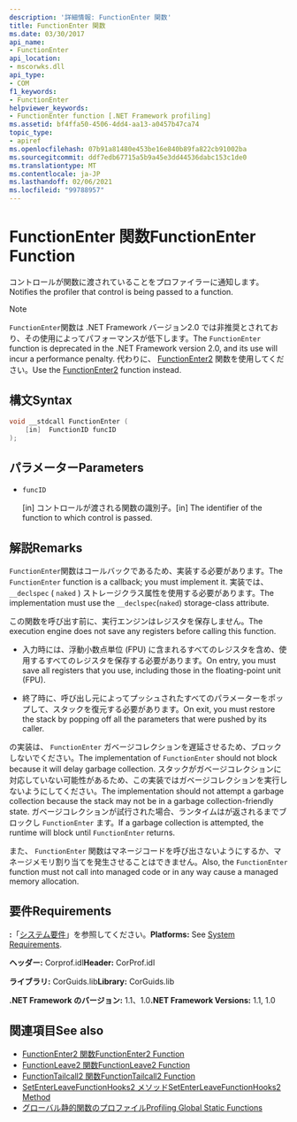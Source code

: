 ```yaml
---
description: '詳細情報: FunctionEnter 関数'
title: FunctionEnter 関数
ms.date: 03/30/2017
api_name:
- FunctionEnter
api_location:
- mscorwks.dll
api_type:
- COM
f1_keywords:
- FunctionEnter
helpviewer_keywords:
- FunctionEnter function [.NET Framework profiling]
ms.assetid: bf4ffa50-4506-4dd4-aa13-a0457b47ca74
topic_type:
- apiref
ms.openlocfilehash: 07b91a81480e453be16e840b89fa822cb91002ba
ms.sourcegitcommit: ddf7edb67715a5b9a45e3dd44536dabc153c1de0
ms.translationtype: MT
ms.contentlocale: ja-JP
ms.lasthandoff: 02/06/2021
ms.locfileid: "99788957"
---
```

# <a name="functionenter-function"></a><span data-ttu-id="8a281-103">FunctionEnter 関数</span><span class="sxs-lookup"><span data-stu-id="8a281-103">FunctionEnter Function</span></span>

<span data-ttu-id="8a281-104">コントロールが関数に渡されていることをプロファイラーに通知します。</span><span class="sxs-lookup"><span data-stu-id="8a281-104">Notifies the profiler that control is being passed to a function.</span></span>  
  
> [!NOTE]
> <span data-ttu-id="8a281-105">`FunctionEnter`関数は .NET Framework バージョン2.0 では非推奨とされており、その使用によってパフォーマンスが低下します。</span><span class="sxs-lookup"><span data-stu-id="8a281-105">The `FunctionEnter` function is deprecated in the .NET Framework version 2.0, and its use will incur a performance penalty.</span></span> <span data-ttu-id="8a281-106">代わりに、 [FunctionEnter2](functionenter2-function.md) 関数を使用してください。</span><span class="sxs-lookup"><span data-stu-id="8a281-106">Use the [FunctionEnter2](functionenter2-function.md) function instead.</span></span>  
  
## <a name="syntax"></a><span data-ttu-id="8a281-107">構文</span><span class="sxs-lookup"><span data-stu-id="8a281-107">Syntax</span></span>  
  
```cpp  
void __stdcall FunctionEnter (  
    [in]  FunctionID funcID  
);  
```  
  
## <a name="parameters"></a><span data-ttu-id="8a281-108">パラメーター</span><span class="sxs-lookup"><span data-stu-id="8a281-108">Parameters</span></span>

- `funcID`

  <span data-ttu-id="8a281-109">\[in] コントロールが渡される関数の識別子。</span><span class="sxs-lookup"><span data-stu-id="8a281-109">\[in] The identifier of the function to which control is passed.</span></span>

## <a name="remarks"></a><span data-ttu-id="8a281-110">解説</span><span class="sxs-lookup"><span data-stu-id="8a281-110">Remarks</span></span>  

 <span data-ttu-id="8a281-111">`FunctionEnter`関数はコールバックであるため、実装する必要があります。</span><span class="sxs-lookup"><span data-stu-id="8a281-111">The `FunctionEnter` function is a callback; you must implement it.</span></span> <span data-ttu-id="8a281-112">実装では、 `__declspec` ( `naked` ) ストレージクラス属性を使用する必要があります。</span><span class="sxs-lookup"><span data-stu-id="8a281-112">The implementation must use the `__declspec`(`naked`) storage-class attribute.</span></span>  
  
 <span data-ttu-id="8a281-113">この関数を呼び出す前に、実行エンジンはレジスタを保存しません。</span><span class="sxs-lookup"><span data-stu-id="8a281-113">The execution engine does not save any registers before calling this function.</span></span>  
  
- <span data-ttu-id="8a281-114">入力時には、浮動小数点単位 (FPU) に含まれるすべてのレジスタを含め、使用するすべてのレジスタを保存する必要があります。</span><span class="sxs-lookup"><span data-stu-id="8a281-114">On entry, you must save all registers that you use, including those in the floating-point unit (FPU).</span></span>  
  
- <span data-ttu-id="8a281-115">終了時に、呼び出し元によってプッシュされたすべてのパラメーターをポップして、スタックを復元する必要があります。</span><span class="sxs-lookup"><span data-stu-id="8a281-115">On exit, you must restore the stack by popping off all the parameters that were pushed by its caller.</span></span>  
  
 <span data-ttu-id="8a281-116">の実装は、 `FunctionEnter` ガベージコレクションを遅延させるため、ブロックしないでください。</span><span class="sxs-lookup"><span data-stu-id="8a281-116">The implementation of `FunctionEnter` should not block because it will delay garbage collection.</span></span> <span data-ttu-id="8a281-117">スタックがガベージコレクションに対応していない可能性があるため、この実装ではガベージコレクションを実行しないようにしてください。</span><span class="sxs-lookup"><span data-stu-id="8a281-117">The implementation should not attempt a garbage collection because the stack may not be in a garbage collection-friendly state.</span></span> <span data-ttu-id="8a281-118">ガベージコレクションが試行された場合、ランタイムはが返されるまでブロックし `FunctionEnter` ます。</span><span class="sxs-lookup"><span data-stu-id="8a281-118">If a garbage collection is attempted, the runtime will block until `FunctionEnter` returns.</span></span>  
  
 <span data-ttu-id="8a281-119">また、 `FunctionEnter` 関数はマネージコードを呼び出さないようにするか、マネージメモリ割り当てを発生させることはできません。</span><span class="sxs-lookup"><span data-stu-id="8a281-119">Also, the `FunctionEnter` function must not call into managed code or in any way cause a managed memory allocation.</span></span>  
  
## <a name="requirements"></a><span data-ttu-id="8a281-120">要件</span><span class="sxs-lookup"><span data-stu-id="8a281-120">Requirements</span></span>  

 <span data-ttu-id="8a281-121">**:**「[システム要件](../../get-started/system-requirements.md)」を参照してください。</span><span class="sxs-lookup"><span data-stu-id="8a281-121">**Platforms:** See [System Requirements](../../get-started/system-requirements.md).</span></span>  
  
 <span data-ttu-id="8a281-122">**ヘッダー:** Corprof.idl</span><span class="sxs-lookup"><span data-stu-id="8a281-122">**Header:** CorProf.idl</span></span>  
  
 <span data-ttu-id="8a281-123">**ライブラリ:** CorGuids.lib</span><span class="sxs-lookup"><span data-stu-id="8a281-123">**Library:** CorGuids.lib</span></span>  
  
 <span data-ttu-id="8a281-124">**.NET Framework のバージョン:** 1.1、1.0</span><span class="sxs-lookup"><span data-stu-id="8a281-124">**.NET Framework Versions:** 1.1, 1.0</span></span>  
  
## <a name="see-also"></a><span data-ttu-id="8a281-125">関連項目</span><span class="sxs-lookup"><span data-stu-id="8a281-125">See also</span></span>

- [<span data-ttu-id="8a281-126">FunctionEnter2 関数</span><span class="sxs-lookup"><span data-stu-id="8a281-126">FunctionEnter2 Function</span></span>](functionenter2-function.md)
- [<span data-ttu-id="8a281-127">FunctionLeave2 関数</span><span class="sxs-lookup"><span data-stu-id="8a281-127">FunctionLeave2 Function</span></span>](functionleave2-function.md)
- [<span data-ttu-id="8a281-128">FunctionTailcall2 関数</span><span class="sxs-lookup"><span data-stu-id="8a281-128">FunctionTailcall2 Function</span></span>](functiontailcall2-function.md)
- [<span data-ttu-id="8a281-129">SetEnterLeaveFunctionHooks2 メソッド</span><span class="sxs-lookup"><span data-stu-id="8a281-129">SetEnterLeaveFunctionHooks2 Method</span></span>](icorprofilerinfo2-setenterleavefunctionhooks2-method.md)
- [<span data-ttu-id="8a281-130">グローバル静的関数のプロファイル</span><span class="sxs-lookup"><span data-stu-id="8a281-130">Profiling Global Static Functions</span></span>](profiling-global-static-functions.md)
